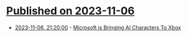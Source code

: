# [Published on 2023-11-06](index.md)

* [2023-11-06, 21:20:00](https://games.slashdot.org/story/23/11/06/2042220/microsoft-is-bringing-ai-characters-to-xbox?utm_source=rss1.0mainlinkanon&utm_medium=feed) - [Microsoft is Bringing AI Characters To Xbox](https://games.slashdot.org/story/23/11/06/2042220/microsoft-is-bringing-ai-characters-to-xbox?utm_source=rss1.0mainlinkanon&utm_medium=feed)
